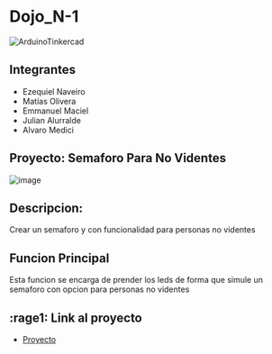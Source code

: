 # Dojo_N-1

![ArduinoTinkercad](https://user-images.githubusercontent.com/99840908/233510660-158b98aa-67e9-4791-9339-8779df31c734.jpg)

## Integrantes

- Ezequiel Naveiro
- Matías Olivera
- Emmanuel Maciel
- Julian Alurralde
- Alvaro Medici

## Proyecto: Semaforo Para No Videntes

![image](https://user-images.githubusercontent.com/99840908/233511541-da542f5d-35ea-4a9c-8105-33f33c1db015.png)

## Descripcion: 

Crear un semaforo y con funcionalidad para personas no videntes

## Funcion Principal

Esta funcion se encarga de prender los leds de forma que simule un semaforo con opcion para personas no videntes


## :rage1: Link al proyecto
- [Proyecto](https://www.tinkercad.com/things/ajZCUOSbUis-ingenious-krunk-hillar/editel?sharecode=HyMGJVDGCCbBQA1KGuteHUzsFk9MEPF2FEtG7YAPzyA)
